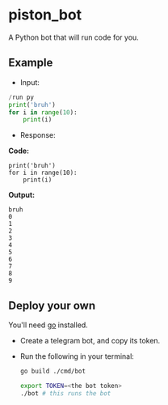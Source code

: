 # piston_bot

A Python bot that will run code for you.

## Example

- Input:

```python
/run py
print('bruh')
for i in range(10):
    print(i)
```

- Response:

**Code:**

```console
print('bruh')
for i in range(10):
    print(i)
```

**Output:**

```console
bruh
0
1
2
3
4
5
6
7
8
9
```

## Deploy your own

You'll need [go](https://golang.org) installed.

- Create a telegram bot, and copy its token.
- Run the following in your terminal:

  ```bash
  go build ./cmd/bot

  export TOKEN=<the bot token>
  ./bot # this runs the bot
  ```
